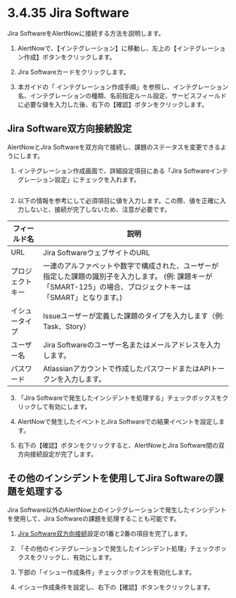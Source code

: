 # 3.4.35 Jira Software

Jira SoftwareをAlertNowに接続する方法を説明します。

1. AlertNowで、【インテグレーション】に移動し、左上の【インテグレーション作成】ボタンをクリックします。



2. Jira Softwareカードをクリックします。



3. 本ガイドの「 インテグレーション作成手順」を参照し、インテグレーション名、インテグレーションの種類、名前指定ルール設定、サービスフィールドに必要な値を入力した後、右下の【確認】ボタンをクリックします。



## **Jira Software双方向接続設定**

AlertNowとJira Softwareを双方向で接続し、課題のステータスを変更できるようにします。



1.  インテグレーション作成画面で、詳細設定項目にある「Jira Softwareインテグレーション設定」にチェックを入れます。

    <figure><img src="https://lh7-rt.googleusercontent.com/docsz/AD_4nXesW1XfWutRLrFeG1o3NOw9NkqtCqREt_A-hyxmZW4AqDZz_COqHofv2-h8QOyMa5ODpz9kZRVF0EDM3NPmwVCZGzePkOtlwfmB7zIQVxBhfI0nsK-lAr8LUDpj-jok24Lni9gTXxWOwMP2zH0P_5c9kK4M?key=0Xa7fMJhbTOfjN6ztS0Ywg" alt=""><figcaption></figcaption></figure>


2. 以下の情報を参考にして必須項目に値を入力します。この際、値を正確に入力しないと、接続が完了しないため、注意が必要です。

| フィールド名   | 説明                                                                                         |
| -------- | ------------------------------------------------------------------------------------------ |
| URL      | Jira SoftwareウェブサイトのURL                                                                    |
| プロジェクトキー | 一連のアルファベットや数字で構成された、ユーザーが指定した課題の識別子を入力します。 (例: 課題キーが「SMART-125」の場合、プロジェクトキーは「SMART」となります。) |
| イシュータイプ  | Issueユーザーが定義した課題のタイプを入力します（例: Task、Story）                                                  |
| ユーザー名    | Jira Softwareのユーザー名またはメールアドレスを入力します。                                                       |
| パスワード    | Atlassianアカウントで作成したパスワードまたはAPIトークンを入力します。                                                  |

3. 「Jira Softwareで発生したインシデントを処理する」チェックボックスをクリックして有効にします。



4. AlertNowで発生したイベントとJira Softwareでの結果イベントを設定します。



5. 右下の【確認】ボタンをクリックすると、AlertNowとJira Software間の双方向接続設定が完了します。

## **その他のインシデントを使用してJira Softwareの課題を処理する**

Jira Software以外のAlertNow上のインテグレーションで発生したインシデントを使用して、Jira Softwareの課題を処理することも可能です。



1. [Jira Software双方向接続](https://docs.google.com/document/d/1MGrCuTog80ft2UoIsN6sllESb5V6zP_4eITxsX0_rjU/edit%23jira-software-%EC%96%91%EB%B0%A9%ED%96%A5-%EC%97%B0%EA%B2%B0%ED%95%98%EA%B8%B0)設定の1番と2番の項目を完了します。



2. 「その他のインテグレーションで発生したインシデント処理」チェックボックスをクリックし、有効にします。



3. 下部の「イシュー作成条件」チェックボックスを有効化します。



4. イシュー作成条件を設定し、右下の【確認】ボタンをクリックします。
